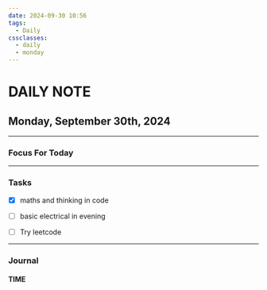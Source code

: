 ```yaml
---
date: 2024-09-30 10:56
tags:
  - Daily
cssclasses:
  - daily
  - monday
---
```

# DAILY NOTE
## Monday, September 30th, 2024
***
### Focus For Today





***
### Tasks

- [x] maths and thinking in code
- [ ] basic electrical in evening
- [ ] Try leetcode


***
### Journal

#### TIME
